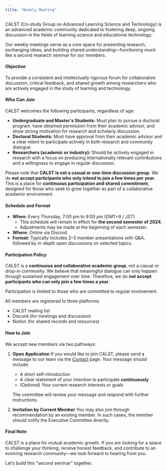 ```yaml
---
title: "Weekly Meeting"
---
```


CALST (Co-study Group on Advanced Learning Science and Technology) is an advanced academic community dedicated to fostering deep, ongoing discussion in the fields of learning science and educational technology.

Our weekly meetings serve as a core space for presenting research, exchanging ideas, and building shared understanding—functioning much like a second research seminar for our members.

#### Objective

To provide a consistent and intellectually rigorous forum for collaborative discussion, critical feedback, and shared growth among researchers who are actively engaged in the study of learning and technology.


#### Who Can Join

CALST welcomes the following participants, regardless of age:

- **Undergraduate and Master's Students:** Must plan to pursue a doctoral program, have obtained permission from their academic advisor, and show strong motivation for research and scholarly discussion.
- **Doctoral Students:** Must have approval from their academic advisor and a clear intent to participate actively in both research and community dialogue.
- **Researchers (academic or industry):** Should be actively engaged in research with a focus on producing internationally relevant contributions and a willingness to engage in regular discussion.

Please note that **CALST is not a casual or one-time discussion group**.
We do **not accept participants who only intend to join a few times per year**.
This is a place for **continuous participation and shared commitment**, designed for those who seek to grow together as part of a collaborative academic environment.

#### Schedule and Format

- **When:** Every Thursday, 7:00 pm to 9:00 pm (GMT+9 / JST)
  - This schedule will remain in effect for **the second semester of 2024**.
  - Adjustments may be made at the beginning of each semester.
- **Where:** Online via Discord
- **Format:** Typically includes 2–3 member presentations with Q&A, followed by in-depth open discussions on selected topics.

#### Participation Policy

CALST is a **continuous and collaborative academic group**, not a casual or drop-in community.
We believe that meaningful dialogue can only happen through sustained engagement over time. Therefore, we do **not accept participants who can only join a few times a year**.

Participation is limited to those who are committed to regular involvement.

All members are registered to three platforms:
- CALST mailing list
- Discord (for meetings and discussion)
- Notion (for shared records and resources)

#### How to Join

We accept new members via two pathways:

1. **Open Application**
   If you would like to join CALST, please send a message to our team via the [Contact](/contact) page.
   Your message should include:
   - A short self-introduction
   - A clear statement of your intention to participate **continuously**
   - (Optional) Your current research interests or goals

   The committee will review your message and respond with further instructions.

2. **Invitation by Current Member**
   You may also join through recommendation by an existing member. In such cases, the member should notify the Executive Committee directly.

#### Final Note

CALST is a place for mutual academic growth. If you are looking for a space to challenge your thinking, receive honest feedback, and contribute to an evolving research community—we look forward to hearing from you.

Let’s build this "second seminar" together.
